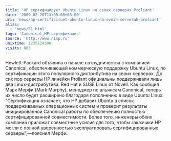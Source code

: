 ```yaml
---
title: 'HP сертифицирует Ubuntu Linux на своих серверах Proliant'
date: '2009-02-20T13:05:08+03:00'
uri: 'news/hp-sertificiruet-ubuntu-linux-na-svoih-serverah-proliant'
alias: 
  - 'news/51.html'
tags: 'Canonical,HP,сертификация'
source: 'http://www.nixp.ru'
unixtime: 1235124308
visits: 883
---
```

Hewlett-Packard объявила о начале сотрудничества с компанией Canonical, обеспечивающей коммерческую поддержку Ubuntu Linux, по сертификации этого популярного дистрибутива на своих серверах. До сих пор серверы HP линейки Proliant официальны поддерживали лишь два Linux-дистрибутива: Red Hat и SUSE Linux от Novell. Как сообщил Марк Мерфи (Mark Murphy), менеджер по альянсам Canonical, теперь их число будет расширено благодаря пополнению в виде Ubuntu Linux. “Сертификация означает, что HP добавит Ubuntu в список поддерживаемых операционных систем и проверит результаты инициированной Canonical работы по обеспечению полностью сертифицированной совместимости. Более того, инженеры обеих компаний приложат совместные усилия для того, чтобы заказчики HP могли с полной уверенностью эксплуатировать сертифицированные серверы”,—пояснил Мерфи.
